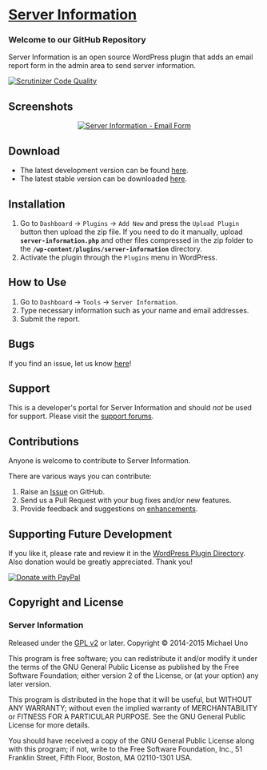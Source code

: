 # [Server Information](http://wordpress.org/plugins/server-information/) #

### Welcome to our GitHub Repository

Server Information is an open source WordPress plugin that adds an email report form in the admin area to send server information.

[![Scrutinizer Code Quality](https://scrutinizer-ci.com/g/michaeluno/admin-page-framework/badges/quality-score.png?b=master)](https://scrutinizer-ci.com/g/michaeluno/server-information/?branch=master)

## Screenshots ##

<p align="center">
	<a href="https://lh3.googleusercontent.com/-zY0zc4UCqUA/VPNCXhmBYbI/AAAAAAAAB8w/PL64HzjhPCg/s0/screenshot-1.png" title="Server Information - Email Form">
		<img src="https://lh3.googleusercontent.com/-zY0zc4UCqUA/VPNCXhmBYbI/AAAAAAAAB8w/PL64HzjhPCg/s400/screenshot-1.png" alt="Server Information - Email Form" />
	</a> 
</p>

## Download ##

- The latest development version can be found [here](https://github.com/michaeluno/server-information/branches). 
- The latest stable version can be downloaded [here](http://downloads.wordpress.org/plugin/server-information.latest-stable.zip).

## Installation ##

1. Go to `Dashboard` -> `Plugins` -> `Add New` and press the `Upload Plugin` button then upload the zip file. If you need to do it manually, upload **`server-information.php`** and other files compressed in the zip folder to the **`/wp-content/plugins/server-information`** directory. 
2. Activate the plugin through the `Plugins` menu in WordPress.

## How to Use ##

1. Go to `Dashboard` -> `Tools` -> `Server Information`.
2. Type necessary information such as your name and email addresses.
3. Submit the report. 
 
## Bugs ##
If you find an issue, let us know [here](https://github.com/michaeluno/server-information/issues)!

## Support ##
This is a developer's portal for Server Information and should _not_ be used for support. Please visit the [support forums](http://wordpress.org/support/plugin/server-information).

## Contributions ##
Anyone is welcome to contribute to Server Information.

There are various ways you can contribute:

1. Raise an [Issue](https://github.com/michaeluno/server-information/issues) on GitHub.
2. Send us a Pull Request with your bug fixes and/or new features.
3. Provide feedback and suggestions on [enhancements](https://github.com/michaeluno/server-information/issues?direction=desc&labels=Enhancement&page=1&sort=created&state=open).

## Supporting Future Development ##

If you like it, please rate and review it in the [WordPress Plugin Directory](http://wordpress.org/support/view/plugin-reviews/server-information?filter=5). Also donation would be greatly appreciated. Thank you!

[![Donate with PayPal](https://www.paypal.com/en_US/i/btn/x-click-but04.gif)](http://en.michaeluno.jp/donate) 

## Copyright and License ##

### Server Information ###
Released under the [GPL v2](./LICENSE.txt) or later.
Copyright © 2014-2015 Michael Uno

This program is free software; you can redistribute it and/or modify
it under the terms of the GNU General Public License as published by
the Free Software Foundation; either version 2 of the License, or
(at your option) any later version.

This program is distributed in the hope that it will be useful,
but WITHOUT ANY WARRANTY; without even the implied warranty of
MERCHANTABILITY or FITNESS FOR A PARTICULAR PURPOSE.  See the
GNU General Public License for more details.

You should have received a copy of the GNU General Public License along
with this program; if not, write to the Free Software Foundation, Inc.,
51 Franklin Street, Fifth Floor, Boston, MA 02110-1301 USA.